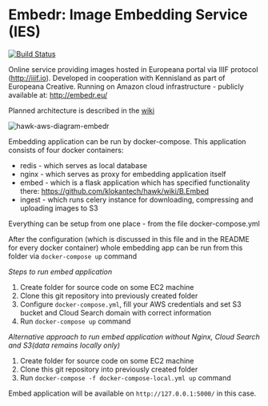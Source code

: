 # Embedr: Image Embedding Service (IES)

[![Build Status](https://travis-ci.org/klokantech/hawk.svg?branch=master)](https://travis-ci.org/klokantech/hawk/branches)

Online service providing images hosted in Europeana portal via IIIF protocol (http://iiif.io). Developed in cooperation with Kennisland as part of Europeana Creative. Running on Amazon cloud infrastructure - publicly available at: http://embedr.eu/

Planned architecture is described in the [wiki](https://github.com/klokantech/hawk/wiki)

![hawk-aws-diagram-embedr](https://cloud.githubusercontent.com/assets/59284/11525883/d056901a-98d6-11e5-8317-9eebcdbe13da.jpeg)

Embedding application can be run by docker-compose. This application consists of four docker containers:

* redis - which serves as local database
* nginx - which serves as proxy for embedding application itself
* embed - which is a flask application which has specified functionality there: https://github.com/klokantech/hawk/wiki/B.Embed
* ingest - which runs celery instance for downloading, compressing and uploading images to S3

Everything can be setup from one place - from the file docker-compose.yml

After the configuration (which is discussed in this file and in the README for every docker container) whole embedding app can be run from this folder via `docker-compose up` command

*Steps to run embed application*

1. Create folder for source code on some EC2 machine
2. Clone this git repository into previously created folder
3. Configure `docker-compose.yml`, fill your AWS credentials and set S3 bucket and Cloud Search domain with correct information
4. Run `docker-compose up` command

*Alternative approach to run embed application without Nginx, Cloud Search and S3(data remains locally only)*

1. Create folder for source code on some EC2 machine
2. Clone this git repository into previously created folder
3. Run `docker-compose -f docker-compose-local.yml up` command

Embed application will be available on `http://127.0.0.1:5000/` in this case.
